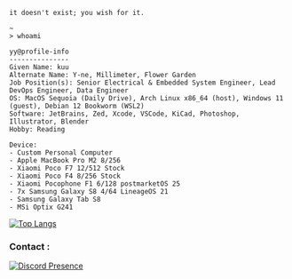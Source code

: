 <!---
<img src="./pict/mangabomb.png">

```
" Just like how everyone adored heroes in their childhood, I adored knowledge. "

" I don't know everything. I just know what I know. "
- Hanekawa Tsubasa

" Any application that can be written in JavaScript, will eventually be written in JavaScript "
- Jeff Atwood

" I don't usually respond during work hours, but I'd be happy to chat off the clock ~ "
- Topaz
```

--->

```
it doesn't exist; you wish for it.

~
> whoami

yy@profile-info
---------------
Given Name: kuu
Alternate Name: Y-ne, Millimeter, Flower Garden
Job Position(s): Senior Electrical & Embedded System Engineer, Lead DevOps Engineer, Data Engineer
OS: MacOS Sequoia (Daily Drive), Arch Linux x86_64 (host), Windows 11 (guest), Debian 12 Bookworm (WSL2)
Software: JetBrains, Zed, Xcode, VSCode, KiCad, Photoshop, Illustrator, Blender
Hobby: Reading
```

```
Device:
- Custom Personal Computer
- Apple MacBook Pro M2 8/256
- Xiaomi Poco F7 12/512 Stock
- Xiaomi Poco F4 8/256 Stock
- Xiaomi Pocophone F1 6/128 postmarketOS 25
- 7x Samsung Galaxy S8 4/64 LineageOS 21
- Samsung Galaxy Tab S8
- MSi Optix G241
```

[![Top Langs](https://github-readme-stats.vercel.app/api/top-langs/?username=y-ne&layout=compact&langs_count=10&hide=jupyter%20notebook,ejs,html,css&hide_title=true)](https://github.com/anuraghazra/github-readme-stats)

<h3>Contact :</h3>

[![Discord Presence](https://lanyard.cnrad.dev/api/390488207294332942)](https://discord.com/users/390488207294332942)
